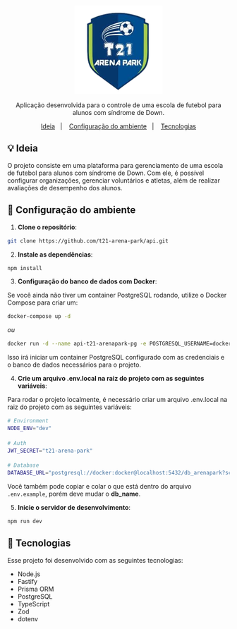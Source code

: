 <p align="center">
  <img alt="Logo T21 Arena Park" src=".github/logo.png" width="200px" />
</p>

<p align="center">
Aplicação desenvolvida para o controle de uma escola de futebol para alunos com síndrome de Down.
</p>

<p align="center">
  <a href="#-ideia">Ideia</a>&nbsp;&nbsp;&nbsp;|&nbsp;&nbsp;&nbsp;
  <a href="#-configuração-do-ambiente">Configuração do ambiente</a>&nbsp;&nbsp;&nbsp;|&nbsp;&nbsp;&nbsp;
  <a href="#-tecnologias">Tecnologias</a>
</p>

## 💡 Ideia

O projeto consiste em uma plataforma para gerenciamento de uma escola de futebol para alunos com síndrome de Down. Com ele, é possível configurar organizações, gerenciar voluntários e atletas, além de realizar avaliações de desempenho dos alunos.

## 🔧 Configuração do ambiente

1. **Clone o repositório**:

```bash
git clone https://github.com/t21-arena-park/api.git
```

2. **Instale as dependências**:

```bash
npm install
```

3. **Configuração do banco de dados com Docker**:

Se você ainda não tiver um container PostgreSQL rodando, utilize o Docker Compose para criar um:

```bash
docker-compose up -d
```

_ou_

```bash
docker run -d --name api-t21-arenapark-pg -e POSTGRESQL_USERNAME=docker -e POSTGRESQL_PASSWORD=docker -e POSTGRESQL_DATABASE=db_arenapark -p 5432:5432 bitnami/postgresql
```

Isso irá iniciar um container PostgreSQL configurado com as credenciais e o banco de dados necessários para o projeto.

4. **Crie um arquivo .env.local na raiz do projeto com as seguintes variáveis**:

Para rodar o projeto localmente, é necessário criar um arquivo .env.local na raiz do projeto com as seguintes variáveis:

```bash
# Environment
NODE_ENV="dev"

# Auth
JWT_SECRET="t21-arena-park"

# Database
DATABASE_URL="postgresql://docker:docker@localhost:5432/db_arenapark?schema=public"
```

Você também pode copiar e colar o que está dentro do arquivo `.env.example`, porém deve mudar o **db_name**.

5. **Inicie o servidor de desenvolvimento**:

```bash
npm run dev
```

## 🚀 Tecnologias

Esse projeto foi desenvolvido com as seguintes tecnologias:

- Node.js
- Fastify
- Prisma ORM
- PostgreSQL
- TypeScript
- Zod
- dotenv